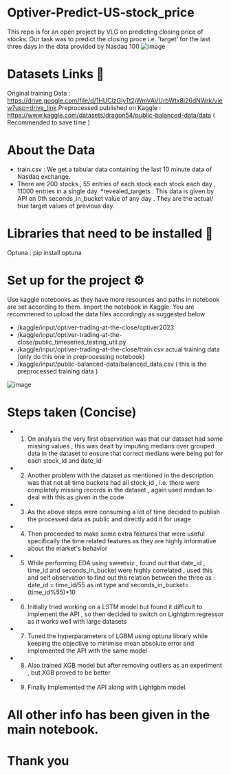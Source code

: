 # Optiver-Predict-US-stock_price
This repo is for an open project by VLG on predicting closing price of stocks. Our task was to predict the closing proce i.e. 'target' for the last three days in the data provided by Nasdaq 100 
![image](https://github.com/lazy-insomaniac/Optiver-Predict-US-stock_price/assets/114395022/9c6fd3c3-fe6b-4b26-9f4b-c7066209a79d)


# Datasets Links 📑
Original training Data : https://drive.google.com/file/d/1HUClzGiyTt2jWmVAVUrbWtx8i26dNWrk/view?usp=drive_link
Preprocessed published on Kaggle : https://www.kaggle.com/datasets/dragon54/public-balanced-data/data   ( Recommended to save time ) 


# About the Data 
* train.csv : We get a tabular data containing the last 10 minute data of Nasdaq exchange.
 * There are 200 stocks , 55 entries of each stock each stock each day , 11000 entries in a single day.
*revealed_targets : This data is given by API on 0th seconds_in_bucket value of any day . They are the actual/ true target values of previous day.

# Libraries that need to be installed 🔩
Optuna : pip install optuna


# Set up for the project ⚙️
Use kaggle notebooks as they have more resources and paths in notebook are set according to them.
Import the notebook in Kaggle.
You are recommened to upload the data files accordingly as suggested below
  * /kaggle/input/optiver-trading-at-the-close/optiver2023
  * /kaggle/input/optiver-trading-at-the-close/public_timeseries_testing_util.py
  * /kaggle/input/optiver-trading-at-the-close/train.csv   actual training data (only do this one in preprocessing notebook) 
  * /kaggle/input/public-balanced-data/balanced_data.csv    ( this is the preprocessed training data )

![image](https://github.com/lazy-insomaniac/Optiver-Predict-US-stock_price/assets/114395022/8fd3b183-8194-4e31-9f52-df971159c1b5)



# Steps taken (Concise) 
* 1. On analysis the very first observation was that our dataset had some missing values , this was dealt by imputing medians over grouped data in the dataset to ensure that correct medians were being put for each stock_id and date_id
* 2. Another problem with the dataset as mentioned in the description was that not all time buckets had all stock_id , i.e. there were completely missing records in the dataset , again used median to deal with this as given in the code 
* 3. As the above steps were consuming a lot of time decided to publish the processed data as public and directly add it for usage 
* 4. Then proceeded to make some extra features that were useful specifically the time related features as they are highly informative about the market's behavior 
* 5. While performing EDA using sweetviz , found out that date_id , time_id and seconds_in_bucket were highly correlated , used this and self observation to find out the relation between the three as :  date_id = time_id/55 as int type and seconds_in_bucket=(time_id%55)*10 
* 6. Initially tried working on a LSTM model but found it difficult to implement the API , so then decided to switch on Lightgbm regressor as it works well with large datasets 
* 7. Tuned the hyperparameters of LGBM using optuna library while keeping the objective to minimise mean absolute error and implemented the API with the same model 
* 8. Also trained XGB model but after removing outliers as an experiment , but XGB proved to be better 
* 9. Finally Implemented the API along with Lightgbm model.
 
 # All other info has been given in the main notebook.
 # Thank you 






